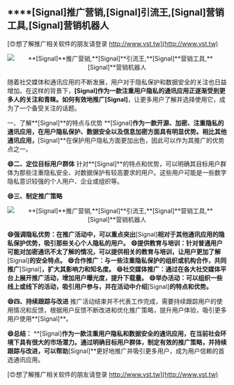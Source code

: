 ## ****[Signal]**推广营销,**[Signal]**引流王,**[Signal]**营销工具,**[Signal]**营销机器人**

[😍想了解推广相关软件的朋友请登录 http://www.vst.tw](http://www.vst.tw)

 <center><img src="https://vst.tw/MP4/tuiguang/png/0.png" alt="**[Signal]**推广营销,**[Signal]**引流王,**[Signal]**营销工具,**[Signal]**营销机器人"></center>

随着社交媒体和通讯应用的不断发展，用户对于隐私保护和数据安全的关注也日益增加。在这样的背景下，**[Signal]**作为一款注重用户隐私的通讯应用正逐渐受到更多人的关注和青睐。如何有效地推广**[Signal]**，让更多用户了解并选择使用它，成为了一个备受关注的话题。

一、了解**[Signal]**的特点与优势
**[Signal]**作为一款开源、加密、注重隐私的通讯应用，在用户隐私保护、数据安全以及信息加密方面具有明显优势。相比其他通讯应用，**[Signal]**在保护用户隐私方面更加出色，因此可以作为其推广的优势点之一。

**😄二、定位目标用户群体**
针对**[Signal]**的特点和优势，可以明确其目标用户群体为那些注重隐私安全、对数据保护有较高要求的用户。这些用户可能是一些数字隐私意识较强的个人用户、企业或组织等。

**😄三、制定推广策略**

 <center><img src="https://vst.tw/MP4/tuiguang/png/4.png" alt="**[Signal]**推广营销,**[Signal]**引流王,**[Signal]**营销工具,**[Signal]**营销机器人"></center>

**😄强调隐私优势：在推广活动中，可以重点突出**[Signal]**相对于其他通讯应用的隐私保护优势，吸引那些关心个人隐私的用户。**
**😄提供教育与培训：针对普通用户可能对加密通讯不太了解的情况，可以提供相关的教育与培训，让用户更加了解**[Signal]**的安全特点。**
**😄合作推广：与一些注重隐私保护的组织或机构合作，共同推广**[Signal]**，扩大其影响力和知名度。**
**😄社交媒体推广：通过在各大社交媒体平台上展开推广活动，增加用户曝光度，提升下载量。**
**😄举办活动：可以组织一些线上或线下的活动，吸引用户参与，并在活动中介绍**[Signal]**的特点和优势。**

**😄四、持续跟踪与改进**
推广活动结束并不代表工作完成，需要持续跟踪用户的使用情况和反馈，根据用户反馈不断改进和优化推广策略，提升用户体验，吸引更多用户使用**[Signal]**。

**😄总结：**
**[Signal]**作为一款注重用户隐私和数据安全的通讯应用，在当前社会环境下具有很大的市场潜力。通过明确目标用户群体，制定有效的推广策略，并持续跟踪与改进，可以帮助**[Signal]**更好地推广并吸引更多用户，成为用户信赖的首选通讯应用。

[😍想了解推广相关软件的朋友请登录 http://www.vst.tw](http://www.vst.tw)



